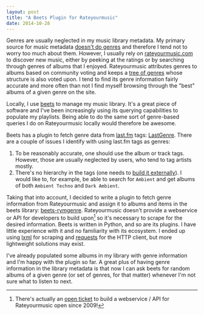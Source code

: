 ```yaml
---
layout: post
title: "A Beets Plugin for Rateyourmusic"
date: 2014-10-28
---
```


Genres are usually neglected in my music library metadata. My primary source for
music metadata [doesn't do genres][mb-genres] and therefore I tend not to worry
too much about them. However, I usually rely on [rateyourmusic.com][rym] to
discover new music, either by peeking at the ratings or by searching through
genres of albums that I enjoyed. Rateyourmusic attributes genres to albums based
on community voting and keeps a [tree of genres][rym-tree] whose structure is
also voted upon. I tend to find its genre information fairly accurate and more
often than not I find myself browsing through the "best" albums of a given
genre on the site.

Locally, I use [beets][beets] to manage my music library. It's a great piece of
software and I've been increasingly using its querying capabilities to populate
my playlists. Being able to do the same sort of genre-based queries I do on
Rateyourmusic locally would therefore be awesome.

Beets has a plugin to fetch genre data from [last.fm][lastfm] tags:
[LastGenre][lastgenre]. There are a couple of issues I identify with using
last.fm tags as genres:

1. To be reasonably accurate, one should use the album or track tags. However,
   those are usually neglected by users, who tend to tag artists mostly.
2. There's no hierarchy in the tags (one needs to
   [build it externally][canonicalization]). I would like to, for example, be
   able to search for `Ambient` and get albums of both `Ambient Techno` and
   `Dark Ambient`.

Taking that into account, I decided to write a plugin to fetch genre information
from Rateyourmusic and assign it to albums and items in the beets library:
[beets-rymgenre][beets-rymgenre]. Rateyourmusic doesn't provide a webservice or
API for developers to build upon[^1] so it's necessary to scrape for the desired
information. Beets is written in Python, and so are its plugins. I have little
experience with it and no familiarity with its ecosystem. I ended up using
[lxml][lxml] for scraping and [requests][requests] for the HTTP client, but more
lightweight solutions may exist.

I've already populated some albums in my library with genre information and I'm
happy with the plugin so far. A great plus of having genre information in the
library metadata is that now I can ask beets for random albums of a given genre
(or set of genres, for that matter) whenever I'm not sure what to listen to
next.

[^1]: There's actually an [open ticket][api-ticket] to build a webservice / API for Rateyourmusic open since 2009!

[api-ticket]: http://rateyourmusic.com/rymzilla/view?id=683
[beets]: http://beets.radbox.org/
[beets-rymgenre]: http://github.com/jcazevedo/beets-rymgenre
[canonicalization]: http://beets.readthedocs.org/en/latest/plugins/lastgenre.html#canonicalization
[lastfm]: http://www.last.fm/
[lastgenre]: http://beets.readthedocs.org/en/latest/plugins/lastgenre.html
[lxml]: http://lxml.de/
[mb-genres]: http://musicbrainz.org/doc/General_FAQ#Why_does_MusicBrainz_not_support_genre_information.3F
[requests]: http://docs.python-requests.org/
[rym]: http://rateyourmusic.com/
[rym-tree]: http://rateyourmusic.com/rgenre
